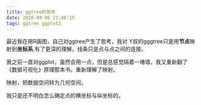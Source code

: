 ```yaml
---
title: ggtree的思考
date: 2020-09-06 21:48:15
tags: ggtree ggplot2
---
```


最近我在用R画图，自己对ggtree产生了思考，我对 Y叔的gggtree只是用**节点**映射到**坐标系**,有了更深的理解，线条只是点与点之间的连接。

我之前一直对ggplot，虽然会用一点，但是总感觉隔着一堵墙，我又重新翻了 《数据可视化》原理那本书。重新理解了映射。

映射，把数据空间转为几何空间。

我只是还不明白怎么确定点的横坐标与纵坐标的。